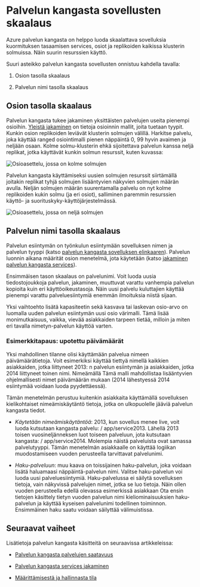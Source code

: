 <properties
   pageTitle="Palvelun kangasta palvelujen skaalattavuus | Microsoft Azure"
   description="Tässä artikkelissa käsitellään skaalata palvelun kangasta palvelut"
   services="service-fabric"
   documentationCenter=".net"
   authors="appi101"
   manager="timlt"
   editor=""/>

<tags
   ms.service="service-fabric"
   ms.devlang="dotnet"
   ms.topic="article"
   ms.tgt_pltfrm="NA"
   ms.workload="NA"
   ms.date="08/10/2016"
   ms.author="aprameyr"/>

# <a name="scaling-service-fabric-applications"></a>Palvelun kangasta sovellusten skaalaus
Azure palvelun kangasta on helppo luoda skaalattava sovelluksia kuormituksen tasaamisen services, osiot ja replikoiden kaikissa klusterin solmuissa. Näin suurin resurssien käyttö.

Suuri asteikko palvelun kangasta sovellusten onnistuu kahdella tavalla:

1. Osion tasolla skaalaus

2. Palvelun nimi tasolla skaalaus

## <a name="scaling-at-the-partition-level"></a>Osion tasolla skaalaus
Palvelun kangasta tukee jakaminen yksittäisten palvelujen useita pienempi osioihin. [Yleistä jakaminen](service-fabric-concepts-partitioning.md) on tietoja osioinnin mallit, joita tuetaan tyypit. Kunkin osion replikoiden leviävät klusterin solmujen välillä. Harkitse palvelu, joka käyttää ranged osiointimalli pienen näppäintä 0, 99 hyvin avaimen ja neljään osaan. Kolme solmu-klusterin ehkä sijoitettava palvelun kanssa neljä replikat, jotka käyttävät kunkin solmun resurssit, kuten kuvassa:

![Osioasettelu, jossa on kolme solmujen](./media/service-fabric-concepts-scalability/layout-three-nodes.png)

Palvelun kangasta käyttämiseksi uusien solmujen resurssit siirtämällä joitakin replikat tyhjä solmujen lisääntyvien näkyvien solmujen määrän avulla. Neljän solmujen määrän suurentamalla palvelu on nyt kolme replikoiden kukin solmu (ja eri osiot), salliminen paremmin resurssien käyttö- ja suorituskyky-käyttöjärjestelmässä.

![Osioasettelu, jossa on neljä solmujen](./media/service-fabric-concepts-scalability/layout-four-nodes.png)

## <a name="scaling-at-the-service-name-level"></a>Palvelun nimi tasolla skaalaus
Palvelun esiintymän on työnkulun esiintymään sovelluksen nimen ja palvelun tyyppi (katso [palvelun kangasta sovelluksen elinkaaren](service-fabric-application-lifecycle.md)). Palvelun luonnin aikana määrität osion menetelmä, jota käytetään (katso [jakaminen palvelun kangasta services](service-fabric-concepts-partitioning.md)).

Ensimmäisen tason skaalaus on palvelunimi. Voit luoda uusia tiedostojoukkoja palvelun, jakaminen, muuttuvat varattu vanhempia palvelun kopioita kuin eri käyttöoikeustasoja. Näin uusi palvelu kuluttajien käyttää pienempi varattu palveluesiintymiä enemmän ilmoituksia niistä sijaan.

Yksi vaihtoehto lisätä kapasiteetin sekä kasvava tai laskevan osio-arvo on luomalla uuden palvelun esiintymän uusi osio värimalli. Tämä lisää monimutkaisuus, vaikka, vievää asiakkaiden tarpeen tietää, milloin ja miten eri tavalla nimetyn-palvelun käyttöä varten.

### <a name="example-scenario-embedded-dates"></a>Esimerkkitapaus: upotettu päivämäärät
Yksi mahdollinen tilanne olisi käyttämään palvelua nimeen päivämäärätietoja. Voit esimerkiksi käyttää tiettyä nimellä kaikkien asiakkaiden, jotka liittyneet 2013: n palvelun esiintymän ja asiakkaiden, jotka 2014 liittyneet toinen nimi. Nimeämällä Tämä malli mahdollistaa lisääntyvien ohjelmallisesti nimet päivämäärän mukaan (2014 lähestyessä 2014 esiintymää voidaan luoda pyydettäessä).

Tämän menetelmän perustuu kuitenkin asiakkaita käyttämällä sovelluksen kielikohtaiset nimeämiskäytäntö tietoja, jotka on ulkopuolelle jääviä palvelun kangasta tiedot.

- *Käytetään nimeämiskäytäntöä*: 2013, kun sovellus menee live, voit luoda kutsutaan kangasta palvelu: / app/service2013. Lähellä 2013 toisen vuosineljänneksen luot toiseen palveluun, jota kutsutaan kangasta: / app/service2014. Molempia näistä palveluista ovat samassa palvelutyyppi. Tämän menetelmän asiakkaalle on käyttää logiikan muodostamiseen vuoden perusteella tarvittavat palvelunimi.

- *Haku-palveluun*: muu kaava on toissijainen haku-palvelun, joka voidaan lisätä haluamaasi näppäintä-palvelun nimi. Valitse haku-palvelun voi luoda uusi palveluesiintymiä. Haku-palvelussa ei säilytä sovelluksen tietoja, vain näkyvissä palvelujen nimet, jotka se luo tietoja. Näin ollen vuoden perusteella edellä olevassa esimerkissä asiakkaan Ota ensin tietojen käsittely tietyn vuoden palvelun nimi kieliominaisuuksien haku-palvelun ja käyttää kyseisen palvelunimi todellinen toiminnon. Ensimmäinen haku saatu voidaan säilyttää välimuistissa.

## <a name="next-steps"></a>Seuraavat vaiheet

Lisätietoja palvelun kangasta käsitteitä on seuraavissa artikkeleissa:

- [Palvelun kangasta palvelujen saatavuus](service-fabric-availability-services.md)

- [Palvelun kangasta services jakaminen](service-fabric-concepts-partitioning.md)

- [Määrittämisestä ja hallinnasta tila](service-fabric-concepts-state.md)
